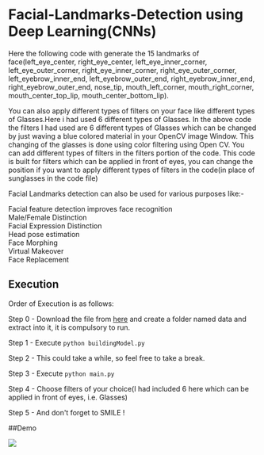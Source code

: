 # Facial-Landmarks-Detection using Deep Learning(CNNs)
Here the following code with generate the 15 landmarks of face(left_eye_center, right_eye_center, left_eye_inner_corner, 
left_eye_outer_corner, right_eye_inner_corner, right_eye_outer_corner, left_eyebrow_inner_end, left_eyebrow_outer_end, 
right_eyebrow_inner_end, right_eyebrow_outer_end, nose_tip, mouth_left_corner, mouth_right_corner, mouth_center_top_lip, 
mouth_center_bottom_lip).

You can also apply different types of filters on your face like different types of Glasses.Here i had used 6 different types of Glasses.
In the above code the filters I had used are 6 different types of Glasses which can be changed by just waving a blue colored material
in your OpenCV image Window.
This changing of the glasses is done using color filtering using Open CV.
You can add different types of filters in the filters portion of the code.
This code is built for filters which can be applied in front of eyes, you can change the position if you want to apply different 
types of filters in the code(in place of sunglasses in the code file)

Facial Landmarks detection can also be used for various purposes like:-

Facial feature detection improves face recognition                                                                    
Male/Female Distinction                                                                             
Facial Expression Distinction                                                                      
Head pose estimation                                                                                   
Face Morphing                                                                              
Virtual Makeover                                                                                                                
Face Replacement                                                                                                                                                                                                         

## Execution
Order of Execution is as follows:

Step 0 - Download the file from [here](https://www.kaggle.com/c/facial-keypoints-detection/data) and create a folder named data and 
extract into it, it is compulsory to run.

Step 1 - Execute ``` python buildingModel.py ```

Step 2 - This could take a while, so feel free to take a break.

Step 3 - Execute ``` python main.py ```

Step 4 - Choose filters of your choice(I had included 6 here which can be applied in front of eyes, i.e. Glasses)

Step 5 - And don't forget to SMILE !


##Demo

<img src="https://github.com/kampaitees/Facial-Landmarks-Detection-/blob/master/Test%20Images/2.png" >

